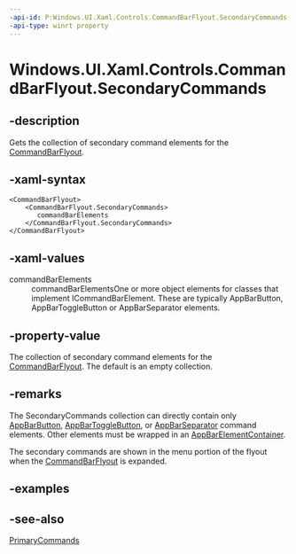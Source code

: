 ```yaml
---
-api-id: P:Windows.UI.Xaml.Controls.CommandBarFlyout.SecondaryCommands
-api-type: winrt property
---
```


<!-- Property syntax.
public IObservableVector<ICommandBarElement> SecondaryCommands { get; }
-->

# Windows.UI.Xaml.Controls.CommandBarFlyout.SecondaryCommands

## -description

Gets the collection of secondary command elements for the [CommandBarFlyout](commandbarflyout.md).

## -xaml-syntax

```xaml
<CommandBarFlyout>
    <CommandBarFlyout.SecondaryCommands>
       commandBarElements
    </CommandBarFlyout.SecondaryCommands>
</CommandBarFlyout>
```

## -xaml-values

<dl><dt>commandBarElements</dt><dd>commandBarElementsOne or more object elements for classes that implement ICommandBarElement. These are typically AppBarButton, AppBarToggleButton or AppBarSeparator elements.</dd>
</dl>

## -property-value

The collection of secondary command elements for the [CommandBarFlyout](commandbarflyout.md). The default is an empty collection.

## -remarks
The SecondaryCommands collection can directly contain only [AppBarButton](appbarbutton.md), [AppBarToggleButton](appbartogglebutton.md), or [AppBarSeparator](appbarseparator.md) command elements.  Other elements must be wrapped in an [AppBarElementContainer](appbarelementcontainer.md).

The secondary commands are shown in the menu portion of the flyout when the [CommandBarFlyout](commandbarflyout.md) is expanded.

## -examples

## -see-also

[PrimaryCommands](commandbarflyout_primarycommands.md)

